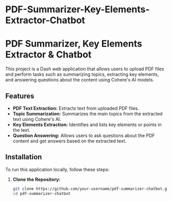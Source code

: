 # PDF-Summarizer-Key-Elements-Extractor-Chatbot
# PDF Summarizer, Key Elements Extractor & Chatbot

This project is a Dash web application that allows users to upload PDF files and perform tasks such as summarizing topics, extracting key elements, and answering questions about the content using Cohere's AI models.

## Features

- **PDF Text Extraction:** Extracts text from uploaded PDF files.
- **Topic Summarization:** Summarizes the main topics from the extracted text using Cohere's AI.
- **Key Elements Extraction:** Identifies and lists key elements or points in the text.
- **Question Answering:** Allows users to ask questions about the PDF content and get answers based on the extracted text.


## Installation

To run this application locally, follow these steps:

1. **Clone the Repository:**

   ```bash
   git clone https://github.com/your-username/pdf-summarizer-chatbot.git
   cd pdf-summarizer-chatbot
